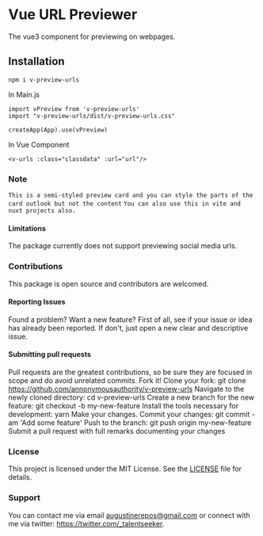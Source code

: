 # Vue URL Previewer

The vue3 component for previewing on webpages.

## Installation

```
npm i v-preview-urls
```

In Main.js

```
import vPreview from 'v-preview-urls'
import "v-preview-urls/dist/v-preview-urls.css"

createApp(App).use(vPreview)
```

In Vue Component

```
<v-urls :class="classdata" :url="url"/>
```

### Note

`This is a semi-styled preview card and you can style the parts of the card outlook but not the content`
`You can also use this in vite and nuxt projects also.`

#### Limitations

The package currently does not support previewing social media urls.

### Contributions

This package is open source and contributors are welcomed.

#### Reporting Issues

Found a problem? Want a new feature? First of all, see if your issue or idea has already been reported. If don't, just open a new clear and descriptive issue.

#### Submitting pull requests

Pull requests are the greatest contributions, so be sure they are focused in scope and do avoid unrelated commits.
Fork it!
Clone your fork: git clone https://github.com/annonymousauthority/v-preview-urls
Navigate to the newly cloned directory: cd v-preview-urls
Create a new branch for the new feature: git checkout -b my-new-feature
Install the tools necessary for development: yarn
Make your changes.
Commit your changes: git commit -am 'Add some feature'
Push to the branch: git push origin my-new-feature
Submit a pull request with full remarks documenting your changes

### License

This project is licensed under the MIT License. See the [LICENSE](LICENSE) file for details.

### Support

You can contact me via email augustinerepos@gmail.com or connect with me via twitter: https://twitter.com/_talentseeker.
